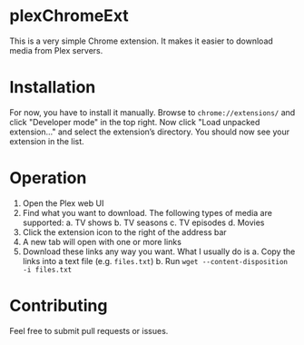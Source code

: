 # plexChromeExt
This is a very simple Chrome extension. It makes it easier to download media from Plex servers. 


# Installation
For now, you have to install it manually. Browse to `chrome://extensions/` and click "Developer mode" in the top right. Now click "Load unpacked extension…" and select the extension’s directory. You should now see your extension in the list.

# Operation
1. Open the Plex web UI
2. Find what you want to download. The following types of media are supported:
	a. TV shows
	b. TV seasons
	c. TV episodes
	d. Movies
3. Click the extension icon to the right of the address bar
4. A new tab will open with one or more links
5. Download these links any way you want. What I usually do is
	a. Copy the links into a text file (e.g. `files.txt`)
	b. Run `wget --content-disposition -i files.txt`

# Contributing
Feel free to submit pull requests or issues.